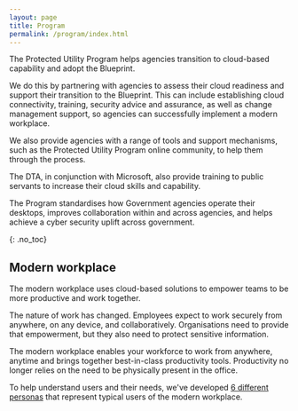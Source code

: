 ```yaml
---
layout: page
title: Program
permalink: /program/index.html
---
```


The Protected Utility Program helps agencies transition to cloud-based capability and adopt the Blueprint.

We do this by partnering with agencies to assess their cloud readiness and support their transition to the Blueprint. This can include establishing cloud connectivity, training, security advice and assurance, as well as change management support, so agencies can successfully implement a modern workplace.

We also provide agencies with a range of tools and support mechanisms, such as the Protected Utility Program online community, to help them through the process.

The DTA, in conjunction with Microsoft, also provide training to public servants to increase their cloud skills and capability.

The Program standardises how Government agencies operate their desktops, improves collaboration within and across agencies, and helps achieve a cyber security uplift across government.

{: .no_toc}
## Modern workplace

The modern workplace uses cloud-based solutions to empower teams to be more productive and work together.

The nature of work has changed. Employees expect to work securely from anywhere, on any device, and collaboratively. Organisations need to provide that empowerment, but they also need to protect sensitive information.

The modern workplace enables your workforce to work from anywhere, anytime and brings together best-in-class productivity tools. Productivity no longer relies on the need to be physically present in the office.

To help understand users and their needs, we've developed [6 different personas](ux.html) that represent typical users of the modern workplace.